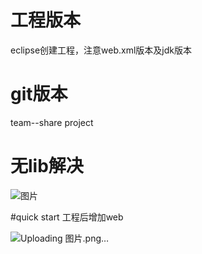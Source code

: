 # 工程版本

eclipse创建工程，注意web.xml版本及jdk版本


# git版本


team--share project

# 无lib解决
![图片](https://user-images.githubusercontent.com/34714250/117623596-90fb2e00-b1a6-11eb-8a33-79ad345ef71c.png)


#quick start 工程后增加web

![Uploading 图片.png…]()
